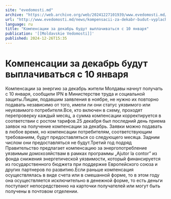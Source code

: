 ```yaml
---
site: "evedomosti.md"
archive: "https://web.archive.org/web/20241227101939/www.evedomosti.md/news/kompensacii-za-dekabr-budut-vyplachivatsya-s-10-yanvarya"
url: "http://www.evedomosti.md/news/kompensacii-za-dekabr-budut-vyplachivatsya-s-10-yanvarya"
language: ru
title: "Компенсации за декабрь будут выплачиваться с 10 января"
publication: '[[Moldavskie Vedomosti]]'
published: 2024-12-26T15:35
---
```


# Компенсации за декабрь будут выплачиваться с 10 января

Компенсации за энергию за декабрь жители Молдавы начнут получать с 10 января, сообщили IPN в Министерстве труда и социальной защиты.Лицам, подавшим заявления в ноябре, не нужно их повторно подавать независимо от того, имели ли они статус уязвимого или неуязвимого потребителя.Все, кто включен в схему, проходят перепроверку каждый месяц, а сумма компенсации корректируется в соответствии с ростом тарифов.25 декабря был последний день приема заявок на получение компенсации за декабрь. Заявки можно подавать в любое время, но компенсации потребителям, соответствующим требованиям, будут предоставляться со следующего месяца. Задним числом они предоставляться не будут.Третий год подряд Правительство предлагает компенсацию за энергопотребление уязвимым домохозяйствам в рамках программы „Ajutor la contor” из фонда снижения энергетической уязвимости, который финансируется из государственного бюджета при поддержке Европейского союза и других партнеров по развитию.Если раньше компенсация осуществлялась в виде счета или в смешанной форме, то в этом году она осуществляется исключительно в денежной форме, то есть деньги поступают непосредственно на карточки получателей или могут быть получены в почтовом отделении.